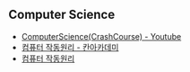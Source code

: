 ## Computer Science

- [ComputerScience(CrashCourse) - Youtube](./crash-course)
- [컴퓨터 작동원리 - 칸아카데미](./how-to-computers-work-khanacademy.md)
- [컴퓨터 작동원리](./how-to-computers-work.md)
